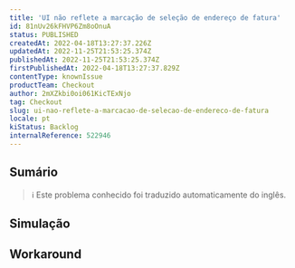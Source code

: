 ```yaml
---
title: 'UI não reflete a marcação de seleção de endereço de fatura'
id: 81nUv26kFHVP6Zm8oOnuA
status: PUBLISHED
createdAt: 2022-04-18T13:27:37.226Z
updatedAt: 2022-11-25T21:53:25.374Z
publishedAt: 2022-11-25T21:53:25.374Z
firstPublishedAt: 2022-04-18T13:27:37.829Z
contentType: knownIssue
productTeam: Checkout
author: 2mXZkbi0oi061KicTExNjo
tag: Checkout
slug: ui-nao-reflete-a-marcacao-de-selecao-de-endereco-de-fatura
locale: pt
kiStatus: Backlog
internalReference: 522946
---
```


## Sumário

>ℹ️ Este problema conhecido foi traduzido automaticamente do inglês.



## Simulação



## Workaround



